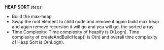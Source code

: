 **HEAP SORT**
*steps*
- Build the max-heap
- Swap the root element to child node and remove it again build max heap and again remove recursion it will go and you will get the sorted array
- Time Complexity: Time complexity of heapify is O(Logn). Time complexity of createAndBuildHeap() is O(n) and overall time complexity of Heap Sort is O(nLogn).

